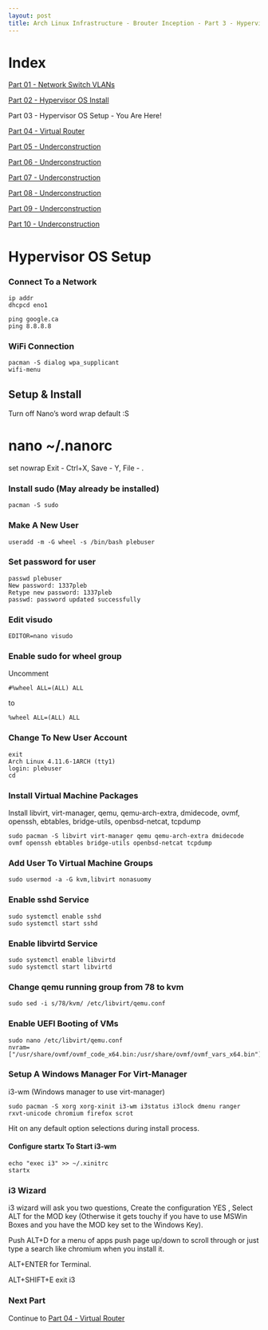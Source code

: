 ```yaml
---
layout: post
title: Arch Linux Infrastructure - Brouter Inception - Part 3 - Hypervisor OS Setup
---
```


# Index #

[Part 01 - Network Switch VLANs](../Infrastructure-Part-1)

[Part 02 - Hypervisor OS Install](../Infrastructure-Part-2)

Part 03 - Hypervisor OS Setup - You Are Here!

[Part 04 - Virtual Router](../Infrastructure-Part-4)

[Part 05 - Underconstruction](../Infrastructure-Part-5)

[Part 06 - Underconstruction](../Infrastructure-Part-6)

[Part 07 - Underconstruction](../Infrastructure-Part-7)

[Part 08 - Underconstruction](../Infrastructure-Part-8)

[Part 09 - Underconstruction](../Infrastructure-Part-9)

[Part 10 - Underconstruction](../Infrastructure-Part-10)

# Hypervisor OS Setup #

### Connect To a Network ###

```
ip addr
dhcpcd eno1
 
ping google.ca
ping 8.8.8.8
```

### WiFi Connection ###

```
pacman -S dialog wpa_supplicant
wifi-menu
```

## Setup & Install ##

Turn off Nano’s word wrap default :S
# nano ~/.nanorc
set nowrap
Exit - Ctrl+X, Save - Y, File - <Enter>.

### Install sudo (May already be installed) ###

```
pacman -S sudo
```

### Make A New User ###

```
useradd -m -G wheel -s /bin/bash plebuser
```

### Set password for user ###

```
passwd plebuser
New password: 1337pleb
Retype new password: 1337pleb
passwd: password updated successfully
```

### Edit visudo ###

```
EDITOR=nano visudo
```

### Enable sudo for wheel group ###

Uncomment 

```
#%wheel ALL=(ALL) ALL
```
 
to

```
%wheel ALL=(ALL) ALL
```

### Change To New User Account ###

```
exit
Arch Linux 4.11.6-1ARCH (tty1)
login: plebuser
cd
```

### Install Virtual Machine Packages ###

Install libvirt, virt-manager, qemu, qemu-arch-extra, dmidecode, ovmf, openssh, ebtables, bridge-utils, openbsd-netcat, tcpdump
 
```
sudo pacman -S libvirt virt-manager qemu qemu-arch-extra dmidecode ovmf openssh ebtables bridge-utils openbsd-netcat tcpdump
```

### Add User To Virtual Machine Groups ###

```
sudo usermod -a -G kvm,libvirt nonasuomy
```

### Enable sshd Service ###

```
sudo systemctl enable sshd
sudo systemctl start sshd
```

### Enable libvirtd Service ###

```
sudo systemctl enable libvirtd
sudo systemctl start libvirtd
```
 
### Change qemu running group from 78 to kvm ###
 
```
sudo sed -i s/78/kvm/ /etc/libvirt/qemu.conf
```
 
### Enable UEFI Booting of VMs ###
 
```
sudo nano /etc/libvirt/qemu.conf
nvram=["/usr/share/ovmf/ovmf_code_x64.bin:/usr/share/ovmf/ovmf_vars_x64.bin"]
```
 
### Setup A Windows Manager For Virt-Manager ###

i3-wm (Windows manager to use virt-manager)
 
```
sudo pacman -S xorg xorg-xinit i3-wm i3status i3lock dmenu ranger rxvt-unicode chromium firefox scrot
```

Hit <Enter> on any default option selections during install process.

#### Configure startx To Start i3-wm ####

```
echo "exec i3" >> ~/.xinitrc
startx
```

### i3 Wizard ###

i3 wizard will ask you two questions, Create the configuration YES , Select ALT for the MOD key 
(Otherwise it gets touchy if you have to use MSWin Boxes and you have the MOD key set to the Windows Key).
 
Push ALT+D for a menu of apps push page up/down to scroll through or just type a search like chromium when you install it.
 
ALT+ENTER for Terminal.
 
ALT+SHIFT+E exit i3 

### Next Part ###

Continue to [Part 04 - Virtual Router](../Infrastructure-Part-4)

